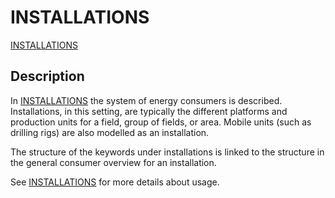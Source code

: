 # INSTALLATIONS

[INSTALLATIONS](/about/references/INSTALLATIONS.md)

## Description

In [INSTALLATIONS](/about/references/INSTALLATIONS.md) the system of energy consumers is described. Installations, in this setting, are typically the different platforms and production units for a field, group of fields, or area. Mobile units (such as drilling rigs) are also modelled as an installation.

The structure of the keywords under installations
is linked to the structure in the general consumer overview for an installation.

See [INSTALLATIONS](/about/modelling/setup/installations/index.md) for more details about usage. 